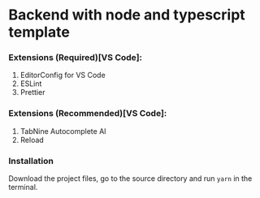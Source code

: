 # Backend with node and typescript template

### Extensions (Required)[VS Code]:
1. EditorConfig for VS Code
2. ESLint
3. Prettier

### Extensions (Recommended)[VS Code]:
1. TabNine Autocomplete AI
2. Reload

### Installation
Download the project files, go to the source directory and run `yarn` in the terminal.
